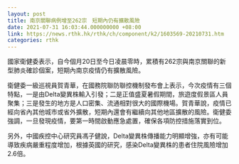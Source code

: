 ```yaml
---
layout: post
title: 南京關聯病例增至262宗　短期內仍有擴散風險
date: 2021-07-31 16:03:44.000000000 +08:00
link: https://news.rthk.hk/rthk/ch/component/k2/1603569-20210731.htm
categories: rthk
---
```


國家衛健委表示，自今個月20日至今日凌晨零時，累積有262宗與南京關聯的新型肺炎確診個案，短期內南京疫情仍有擴散風險。

衛健委一級巡視員賀青華，在國務院聯防聯控機制發布會上表示，今次疫情有三個特點，一是由Delta變異株輸入引發；二是正值盛夏暑假期間，旅遊度假景區人員聚集；三是發生的地方是人口密集、流通相對很大的國際機場。賀青華說，疫情已經向省內其他城市或省外擴散，短期內還會有繼續向其他地區擴散的風險。衛健委強調，一旦發現疫情，要第一時間啟動應急處置，確保各項防控措施落實到位。

另外，中國疾控中心研究員馮子健說，Delta變異株傳播能力明顯增強，亦有可能導致疾病嚴重程度增加，根據英國的研究，感染Delta變異株的患者住院風險增加2.6倍。
